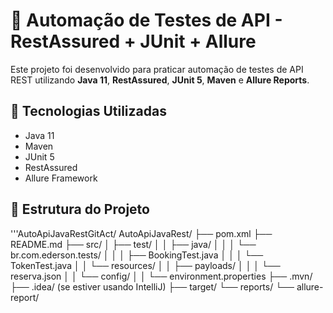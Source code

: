 # 🧪 Automação de Testes de API - RestAssured + JUnit + Allure

Este projeto foi desenvolvido para praticar automação de testes de API REST utilizando **Java 11**, **RestAssured**, **JUnit 5**, **Maven** e **Allure Reports**.

## 🚀 Tecnologias Utilizadas
- Java 11  
- Maven  
- JUnit 5  
- RestAssured  
- Allure Framework  

## 🧩 Estrutura do Projeto
'''AutoApiJavaRestGitAct/
AutoApiJavaRest/
├── pom.xml
├── README.md
├── src/
│   ├── test/
│   │   ├── java/
│   │   │   └── br.com.ederson.tests/
│   │   │       ├── BookingTest.java
│   │   │       └── TokenTest.java
│   │   └── resources/
│   │       ├── payloads/
│   │       │   └── reserva.json
│   │       └── config/
│   │           └── environment.properties
├── .mvn/
├── .idea/ (se estiver usando IntelliJ)
├── target/
└── reports/
    └── allure-report/

